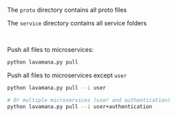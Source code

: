 The `proto` directory contains all proto files

The `service` directory contains all service folders

<br>

Push all files to microservices:

```bash
python lavamana.py pull
```

Push all files to microservices except `user`

```bash
python lavamana.py pull --i user

# Or multiple microservices (user and authentication)
python lavamana.py pull --i user+authentication
```
